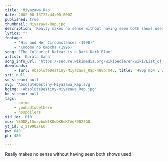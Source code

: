 ```yaml
---
title: 'Miyazawa Rap'
date: 2002-08-13T23:44:00.000Z
published: true
thumbnail: Miyazawa-Rap.jpg
description: 'Really makes no sense without having seen both shows used.'
lyrics: ""
footage:
    - 'His and Her Circumstances (1998)'
    - 'Kodomo no Omocha (1996)'
song: 'The Colour of Defeat is a Dark Dark Blue'
artist: 'Kurata Sana'
song_info_url: 'https://secure.wikimedia.org/wikipedia/en/wiki/List_of_Kodocha_episodes#Season_1'
downloads:
    - {url: AbsoluteDestiny-Miyazawa_Rap-480p.m4v, title: '480p mp4', width: 640, height: 480, mimetype: video/mp4}
srt: null
sd_stream: null
svg: 'AbsoluteDestiny-Miyazawa_Rap.svg'
bgimg: 'AbsoluteDestiny-Miyazawa_Rap.jpg'
hd_stream: null
tags:
    - anime
    - youhadtobethere
    - nospoilers
vid_id: '010'
mux: YBODPytSurvbwNlKOwDKUdKTAqF002ZG8
yt_id: Z_zT99QZFEU
pw: 640
ph: 480

---
```

Really makes no sense without having seen both shows used.
